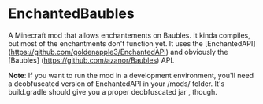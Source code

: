 # EnchantedBaubles
A Minecraft mod that allows enchantements on Baubles. It kinda compiles, but most of the enchantments don't function yet. It uses the [EnchantedAPI] (https://github.com/goldenapple3/EnchantedAPI) and obviously the [Baubles] (https://github.com/azanor/Baubles) API.

**Note**: If you want to run the mod in a development environment, you'll need a deobfuscated version of EnchantedAPI in your /mods/ folder. It's build.gradle should give you a proper deobfuscated jar , though.
